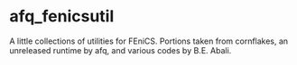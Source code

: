 afq_fenicsutil
==============

A little collections of utilities for FEniCS. Portions taken from cornflakes, an unreleased runtime by afq, and various codes by B.E. Abali. 

